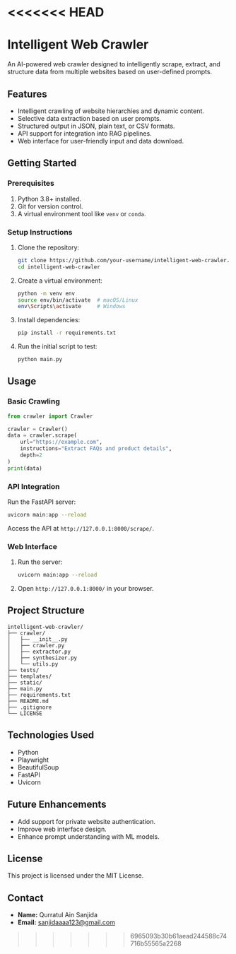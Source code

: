 <<<<<<< HEAD
=======
# Intelligent Web Crawler

An AI-powered web crawler designed to intelligently scrape, extract, and structure data from multiple websites based on user-defined prompts.

## Features
- Intelligent crawling of website hierarchies and dynamic content.
- Selective data extraction based on user prompts.
- Structured output in JSON, plain text, or CSV formats.
- API support for integration into RAG pipelines.
- Web interface for user-friendly input and data download.

## Getting Started

### Prerequisites
1. Python 3.8+ installed.
2. Git for version control.
3. A virtual environment tool like `venv` or `conda`.

### Setup Instructions
1. Clone the repository:
   ```bash
   git clone https://github.com/your-username/intelligent-web-crawler.git
   cd intelligent-web-crawler
   ```
2. Create a virtual environment:
   ```bash
   python -m venv env
   source env/bin/activate  # macOS/Linux
   env\Scripts\activate     # Windows
   ```
3. Install dependencies:
   ```bash
   pip install -r requirements.txt
   ```
4. Run the initial script to test:
   ```bash
   python main.py
   ```

## Usage

### Basic Crawling
```python
from crawler import Crawler

crawler = Crawler()
data = crawler.scrape(
    url="https://example.com",
    instructions="Extract FAQs and product details",
    depth=2
)
print(data)
```

### API Integration
Run the FastAPI server:
```bash
uvicorn main:app --reload
```
Access the API at `http://127.0.0.1:8000/scrape/`.

### Web Interface
1. Run the server:
   ```bash
   uvicorn main:app --reload
   ```
2. Open `http://127.0.0.1:8000/` in your browser.

## Project Structure
```
intelligent-web-crawler/
├── crawler/                 
│   ├── __init__.py          
│   ├── crawler.py           
│   ├── extractor.py         
│   ├── synthesizer.py       
│   └── utils.py             
├── tests/                   
├── templates/               
├── static/                  
├── main.py                  
├── requirements.txt         
├── README.md                
├── .gitignore               
└── LICENSE                  
```

## Technologies Used
- Python
- Playwright
- BeautifulSoup
- FastAPI
- Uvicorn

## Future Enhancements
- Add support for private website authentication.
- Improve web interface design.
- Enhance prompt understanding with ML models.

## License
This project is licensed under the MIT License.

## Contact
- **Name:** Qurratul Ain Sanjida
- **Email:** sanjidaaaa123@gmail.com
>>>>>>> 6965093b30b61aead244588c74716b55565a2268
